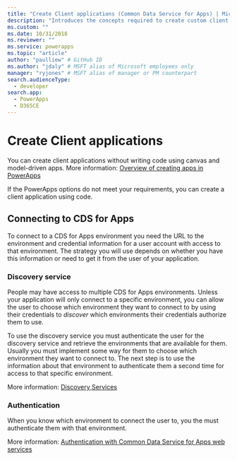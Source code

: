 ```yaml
---
title: "Create Client applications (Common Data Service for Apps) | Microsoft Docs" # Intent and product brand in a unique string of 43-59 chars including spaces
description: "Introduces the concepts required to create custom client applications that connect to CDS for Apps using code." # 115-145 characters including spaces. This abstract displays in the search result.
ms.custom: ""
ms.date: 10/31/2018
ms.reviewer: ""
ms.service: powerapps
ms.topic: "article"
author: "paulliew" # GitHub ID
ms.author: "jdaly" # MSFT alias of Microsoft employees only
manager: "ryjones" # MSFT alias of manager or PM counterpart
search.audienceType: 
  - developer
search.app: 
  - PowerApps
  - D365CE
---
```

# Create Client applications

You can create client applications without writing code using canvas and model-driven apps.
More information: [Overview of creating apps in PowerApps](../../maker/index.md)

If the PowerApps options do not meet your requirements, you can create a client application using code.

## Connecting to CDS for Apps

To connect to a CDS for Apps environment you need the URL to the environment and credential information for a user account with access to that environment. The strategy you will use depends on whether you have this information or need to get it from the user of your application. 

### Discovery service

People may have access to multiple CDS for Apps environments. Unless your application will only connect to a specific environment, you can allow the user to choose which environment they want to connect to by using their credentials to *discover* which environments their credentials authorize them to use. 

To use the discovery service you must authenticate the user for the discovery service and retrieve the environments that are available for them. Usually you must implement some way for them to choose which environment they want to connect to. The next step is to use the information about that environment to authenticate them a second time for access to that specific environment.

More information: [Discovery Services](discovery-service.md)

### Authentication

When you know which environment to connect the user to, you the must authenticate them with that environment.

More information: [Authentication with Common Data Service for Apps web services](authentication.md)
